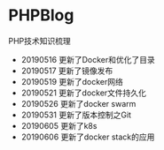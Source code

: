# PHPBlog
PHP技术知识梳理
 - 20190516   更新了Docker和优化了目录
 - 20190517   更新了镜像发布
 - 20190519   更新了docker网络
 - 20190521   更新了docker文件持久化
 - 20190526   更新了docker swarm
 - 20190531   更新了版本控制之Git
 - 20190605   更新了k8s
 - 20190606   更新了docker stack的应用
